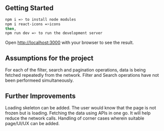 ## Getting Started
```bash
npm i => to install node modules
npm i react-icons =>icons
then, 
npm run dev => to run the development server
```

Open [http://localhost:3000](http://localhost:3000) with your browser to see the result.

## Assumptions for the project
For each of the filter, search and pagination operations, data is being fetched repeatedly from the network.
Filter and Search operations have not been performeed simultaneously.

## Further Improvements
Loading skeleton can be added. The user would know that the page is not frozen but is loading.
Fetching the data using APIs in one go. It will help reduce the network calls.
Handling of corner cases wherein suitable page/UI/UX can be added.

